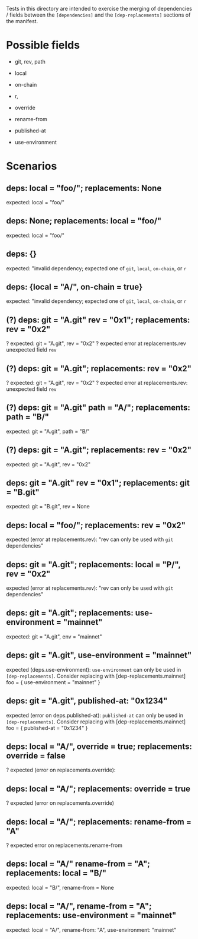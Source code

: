 Tests in this directory are intended to exercise the merging of dependencies / fields between the `[dependencies]`
and the `[dep-replacements]` sections of the manifest.

Possible fields
======

 - git, rev, path
 - local
 - on-chain
 - r,

 - override
 - rename-from

 - published-at
 - use-environment

Scenarios
=========

## deps: local = "foo/"; replacements: None
expected: local = "foo/"

## deps: None; replacements: local = "foo/"
expected: local = "foo/"

## deps: {}
expected: "invalid dependency; expected one of `git`, `local`, `on-chain`, or `r`

## deps: {local = "A/", on-chain = true}
expected: "invalid dependency; expected one of `git`, `local`, `on-chain`, or `r`

## (?) deps: git = "A.git" rev = "0x1"; replacements: rev = "0x2"
? expected: git = "A.git", rev = "0x2"
? expected error at replacements.rev
  unexpected field `rev`

## (?) deps: git = "A.git"; replacements: rev = "0x2"
? expected: git = "A.git", rev = "0x2"
? expected error at replacements.rev:
  unexpected field `rev`

## (?) deps: git = "A.git" path = "A/"; replacements: path = "B/"
expected: git = "A.git", path = "B/"

## (?) deps: git = "A.git"; replacements: rev = "0x2"
expected: git = "A.git", rev = "0x2"

## deps: git = "A.git" rev = "0x1"; replacements: git = "B.git"
expected: git = "B.git", rev = None

## deps: local = "foo/"; replacements: rev = "0x2"
expected (error at replacements.rev): "rev can only be used with `git` dependencies"

## deps: git = "A.git"; replacements: local = "P/", rev = "0x2"
expected (error at replacements.rev): "rev can only be used with `git` dependencies"

## deps: git = "A.git"; replacements: use-environment = "mainnet"
expected: git = "A.git", env = "mainnet"

## deps: git = "A.git", use-environment = "mainnet"
expected (deps.use-environment):
  `use-environment` can only be used in `[dep-replacements]`. Consider replacing with
    [dep-replacements.mainnet]
    foo = { use-environment = "mainnet" }

## deps: git = "A.git", published-at: "0x1234"
expected (error on deps.published-at):
 `published-at` can only be used in `[dep-replacements]`. Consider replacing with
   [dep-replacements.mainnet]
   foo = { published-at = "0x1234" }

## deps: local = "A/", override = true; replacements: override = false
? expected (error on replacements.override):

## deps: local = "A/"; replacements: override = true
? expected (error on replacements.override)

## deps: local = "A/"; replacements: rename-from = "A"
? expected error on replacements.rename-from

## deps: local = "A/" rename-from = "A"; replacements: local = "B/"
expected: local = "B/", rename-from = None

## deps: local = "A/", rename-from = "A"; replacements: use-environment = "mainnet"
expected: local = "A/", rename-from: "A", use-environment: "mainnet"
